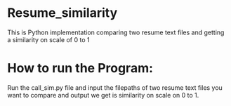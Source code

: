 Resume_similarity
==========

This is Python implementation comparing two resume text files and getting a similarity on scale of 0 to 1


How to run the Program:
======================

Run the call_sim.py file and input the filepaths of two resume text files you want to compare and output we get is similarity on scale on 0 to 1.
